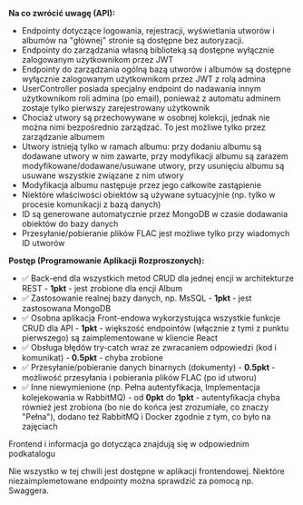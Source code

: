 __Na co zwrócić uwagę (API):__
- Endpointy dotyczące logowania, rejestracji, wyświetlania utworów i albumów na "głównej" stronie są dostępne bez autoryzacji.
- Endpointy do zarządzania własną biblioteką są dostępne wyłącznie zalogowanym użytkownikom przez JWT
- Endpointy do zarządzania ogólną bazą utworów i albumów są dostępne wyłącznie zalogowanym użytkownikom przez JWT z rolą admina
- UserController posiada specjalny endpoint do nadawania innym użytkownikom roli admina (po email), ponieważ z automatu adminem zostaje tylko pierwszy zarejestrowany użytkownik
- Chociaż utwory są przechowywane w osobnej kolekcji, jednak nie można nimi bezpośrednio zarządzać. To jest możliwe tylko przez zarządzanie albumem
- Utwory istnieją tylko w ramach albumu: przy dodaniu albumu są dodawane utwory w nim zawarte, przy modyfikacji albumu są zarazem modyfikowane/dodawane/usuwane utwory, przy usunięciu albumu są usuwane wszystkie związane z nim utwory
- Modyfikacja albumu następuje przez jego całkowite zastąpienie
- Niektóre właściwości obiektów są używane sytuacyjnie (np. tylko w procesie komunikacji z bazą danych)
- ID są generowane automatycznie przez MongoDB w czasie dodawania obiektów do bazy danych
- Przesyłanie/pobieranie plików FLAC jest możliwe tylko przy wiadomych ID utworów

__Postęp (Programowanie Aplikacji Rozproszonych):__
- ✅ Back-end dla wszystkich metod CRUD dla jednej encji w architekturze REST - __1pkt__ - jest zrobione dla encji Album
- ✅ Zastosowanie realnej bazy danych, np. MsSQL - __1pkt__ - jest zastosowana MongoDB
- ✅ Osobna aplikacja Front-endowa wykorzystująca wszystkie funkcje CRUD dla API - __1pkt__ - większość endpointów (włącznie z tymi z punktu pierwszego) są zaimplementowane w kliencie React
- ✅ Obsługa błędów try-catch wraz ze zwracaniem odpowiedzi (kod i komunikat) - __0.5pkt__ - chyba zrobione
- ✅ Przesyłanie/pobieranie danych binarnych (dokumenty) - __0.5pkt__ - możliwość przesyłania i pobierania plików FLAC (po id utworu)
- ✅ Inne niewymienione (np. Pełna autentyfikacja, Implementacja kolejekowania w RabbitMQ) - od __0pkt__ do __1pkt__ - autentyfikacja chyba również jest zrobiona (bo nie do końca jest zrozumiałe, co znaczy "Pełna"), dodano też RabbitMQ i Docker zgodnie z tym, co było na zajęciach

Frontend i informacja go dotycząca znajdują się w odpowiednim podkatalogu

Nie wszystko w tej chwili jest dostępne w aplikacji frontendowej. Niektóre niezaimplemetowane endpointy można sprawdzić za pomocą np. Swaggera.
